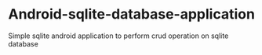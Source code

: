# Android-sqlite-database-application
Simple sqlite android application to perform crud operation on sqlite database
